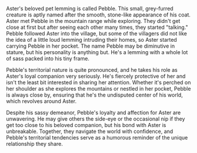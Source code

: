 
Aster's beloved pet lemming is called Pebble. This small, grey-furred creature is aptly named after the smooth, stone-like appearance of his coat. Aster met Pebble in the mountain range while exploring. They didn't get close at first but after seeing each other many times, they started "talking." Pebble followed Aster into the village, but some of the villagers did not like the idea of a little loud lemming intruding their homes, so Aster started carrying Pebble in her pocket. The name Pebble may be diminutive in stature, but his personality is anything but. He's a lemming with a whole lot of sass packed into his tiny frame.

Pebble's territorial nature is quite pronounced, and he takes his role as Aster's loyal companion very seriously. He's fiercely protective of her and isn't the least bit interested in sharing her attention. Whether it's perched on her shoulder as she explores the mountains or nestled in her pocket, Pebble is always close by, ensuring that he's the undisputed center of his world, which revolves around Aster.

Despite his sassy demeanor, Pebble's loyalty and affection for Aster are unwavering. He may give others the side-eye or the occasional nip if they get too close to his beloved companion, but his bond with Aster is unbreakable. Together, they navigate the world with confidence, and Pebble's territorial tendencies serve as a humorous reminder of the unique relationship they share.
